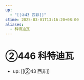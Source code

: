 ```yaml
---
up:
  - "[[②43 西非]]"
ctime: 2025-03-01T13:16:20+08:00
aliases:
  - 科特迪瓦
---
```


# ②446 科特迪瓦

- up: [[②43 西非]]
